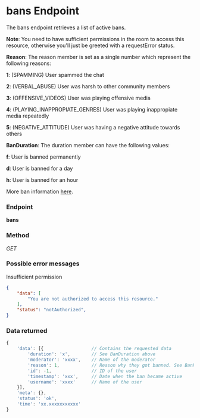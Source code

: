 # bans Endpoint

The bans endpoint retrieves a list of active bans.

**Note**: You need to have sufficient permissions in the room to access this resource, otherwise you'll just be greeted
with a requestError status.


**Reason**: The reason member is set as a single number which represent the following reasons:

**1**: (SPAMMING) User spammed the chat

**2**: (VERBAL_ABUSE) User was harsh to other community members

**3**: (OFFENSIVE_VIDEOS) User was playing offensive media

**4**: (PLAYING_INAPPROPIATE_GENRES) User was playing inappropiate media repeatedly

**5**: (NEGATIVE_ATTITUDE) User was having a negative attitude towards others

**BanDuration**: The duration member can have the following values:

**f**: User is banned permanently

**d**: User is banned for a day

**h**: User is banned for an hour

More ban information [here](/api/bans.md#variables).



### Endpoint

**bans**

### Method

_GET_

### Possible error messages

Insufficient permission

```json
{
    "data": [
        "You are not authorized to access this resource."
    ],
    "status": "notAuthorized",
}
```

### Data returned

```js
{
    'data': [{                  // Contains the requested data
        'duration': 'x',        // See BanDuration above
        'moderator': 'xxxx',    // Name of the moderator
        'reason': 1,            // Reason why they got banned. See BanReason above
        'id': -1,               // ID of the user
        'timestamp': 'xxx',     // Date when the ban became active
        'username': 'xxxx'      // Name of the user
    }],
    'meta': {},
    'status': 'ok',
    'time': 'xx.xxxxxxxxxxx'
}
```